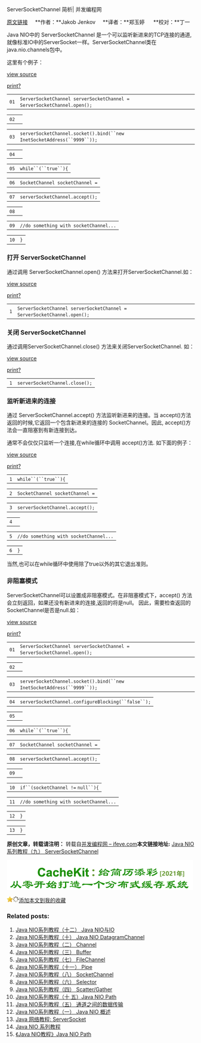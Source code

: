 ServerSocketChannel 简析| 并发编程网

[原文链接](http://tutorials.jenkov.com/java-nio/server-socket-channel.html "原文链接")     **作者：**Jakob Jenkov     **译者：**郑玉婷      **校对：**丁一

Java NIO中的 ServerSocketChannel 是一个可以监听新进来的TCP连接的通道, 就像标准IO中的ServerSocket一样。ServerSocketChannel类在 java.nio.channels包中。

这里有个例子：

[view source](#viewSource "view source")

[print](#printSource "print")[?](#about "?")

|     |     |
| --- | --- |
| `01` | `ServerSocketChannel serverSocketChannel = ServerSocketChannel.open();` |

|     |     |
| --- | --- |
| `02` |     |

|     |     |
| --- | --- |
| `03` | `serverSocketChannel.socket().bind(``new` `InetSocketAddress(``9999``));` |

|     |     |
| --- | --- |
| `04` |     |

|     |     |
| --- | --- |
| `05` | `while``(``true``){` |

|     |     |
| --- | --- |
| `06` | `SocketChannel socketChannel =` |

|     |     |
| --- | --- |
| `07` | `serverSocketChannel.accept();` |

|     |     |
| --- | --- |
| `08` |     |

|     |     |
| --- | --- |
| `09` | `//do something with socketChannel...` |

|     |     |
| --- | --- |
| `10` | `}` |

### 打开 ServerSocketChannel

通过调用 ServerSocketChannel.open() 方法来打开ServerSocketChannel.如：

[view source](#viewSource "view source")

[print](#printSource "print")[?](#about "?")

|     |     |
| --- | --- |
| `1` | `ServerSocketChannel serverSocketChannel = ServerSocketChannel.open();` |

### 关闭 ServerSocketChannel

通过调用ServerSocketChannel.close() 方法来关闭ServerSocketChannel. 如：

[view source](#viewSource "view source")

[print](#printSource "print")[?](#about "?")

|     |     |
| --- | --- |
| `1` | `serverSocketChannel.close();` |

### 监听新进来的连接

通过 ServerSocketChannel.accept() 方法监听新进来的连接。当 accept()方法返回的时候,它返回一个包含新进来的连接的 SocketChannel。因此, accept()方法会一直阻塞到有新连接到达。

通常不会仅仅只监听一个连接,在while循环中调用 accept()方法. 如下面的例子：

[view source](#viewSource "view source")

[print](#printSource "print")[?](#about "?")

|     |     |
| --- | --- |
| `1` | `while``(``true``){` |

|     |     |
| --- | --- |
| `2` | `SocketChannel socketChannel =` |

|     |     |
| --- | --- |
| `3` | `serverSocketChannel.accept();` |

|     |     |
| --- | --- |
| `4` |     |

|     |     |
| --- | --- |
| `5` | `//do something with socketChannel...` |

|     |     |
| --- | --- |
| `6` | `}` |

当然,也可以在while循环中使用除了true以外的其它退出准则。

### 非阻塞模式

ServerSocketChannel可以设置成非阻塞模式。在非阻塞模式下，accept() 方法会立刻返回，如果还没有新进来的连接,返回的将是null。 因此，需要检查返回的SocketChannel是否是null.如：

[view source](#viewSource "view source")

[print](#printSource "print")[?](#about "?")

|     |     |
| --- | --- |
| `01` | `ServerSocketChannel serverSocketChannel = ServerSocketChannel.open();` |

|     |     |
| --- | --- |
| `02` |     |

|     |     |
| --- | --- |
| `03` | `serverSocketChannel.socket().bind(``new` `InetSocketAddress(``9999``));` |

|     |     |
| --- | --- |
| `04` | `serverSocketChannel.configureBlocking(``false``);` |

|     |     |
| --- | --- |
| `05` |     |

|     |     |
| --- | --- |
| `06` | `while``(``true``){` |

|     |     |
| --- | --- |
| `07` | `SocketChannel socketChannel =` |

|     |     |
| --- | --- |
| `08` | `serverSocketChannel.accept();` |

|     |     |
| --- | --- |
| `09` |     |

|     |     |
| --- | --- |
| `10` | `if``(socketChannel !=` `null``){` |

|     |     |
| --- | --- |
| `11` | `//do something with socketChannel...` |

|     |     |
| --- | --- |
| `12` | `}` |

|     |     |
| --- | --- |
| `13` | `}` |

**原创文章，转载请注明：** 转载自[并发编程网 – ifeve.com](http://ifeve.com/)**本文链接地址:** [Java NIO系列教程（九） ServerSocketChannel](http://ifeve.com/server-socket-channel/)

[![](../_resources/2add825c4e1448e6ae48591dfa2d1dff.png)](http://ads.cachekit.com/)

![Favorite](../_resources/03997451df6a4ab897e78cbc25ec9237.png "Favorite")![Loading](../_resources/28caa2a0f4734118ab3e3449717bc86a.gif "Loading")[添加本文到我的收藏](http://ifeve.com/server-socket-channel/?wpfpaction=add&postid=5356 "添加本文到我的收藏")

### Related posts:

1.  [Java NIO系列教程（十二） Java NIO与IO](http://ifeve.com/java-nio-vs-io/ "Java NIO系列教程（十二） Java NIO与IO")
2.  [Java NIO系列教程（十） Java NIO DatagramChannel](http://ifeve.com/datagram-channel/ "Java NIO系列教程（十） Java NIO DatagramChannel")
3.  [Java NIO系列教程（二） Channel](http://ifeve.com/channels/ "Java NIO系列教程（二） Channel")
4.  [Java NIO系列教程（三） Buffer](http://ifeve.com/buffers/ "Java NIO系列教程（三） Buffer")
5.  [Java NIO系列教程（七） FileChannel](http://ifeve.com/file-channel/ "Java NIO系列教程（七） FileChannel")
6.  [Java NIO系列教程（十一） Pipe](http://ifeve.com/pipe/ "Java NIO系列教程（十一） Pipe")
7.  [Java NIO系列教程（八） SocketChannel](http://ifeve.com/socket-channel/ "Java NIO系列教程（八） SocketChannel")
8.  [Java NIO系列教程（六） Selector](http://ifeve.com/selectors/ "Java NIO系列教程（六） Selector")
9.  [Java NIO系列教程（四） Scatter/Gather](http://ifeve.com/java-nio-scattergather/ "Java NIO系列教程（四） Scatter/Gather")
10. [Java NIO系列教程（十 五）Java NIO Path](http://ifeve.com/java-nio-path-2/ "Java NIO系列教程（十 五）Java NIO Path")
11. [Java NIO系列教程（五） 通道之间的数据传输](http://ifeve.com/java-nio-channel-to-channel/ "Java NIO系列教程（五） 通道之间的数据传输")
12. [Java NIO系列教程（一） Java NIO 概述](http://ifeve.com/overview/ "Java NIO系列教程（一） Java NIO 概述")
13. [Java 网络教程: ServerSocket](http://ifeve.com/java-network-serversocket-2/ "Java 网络教程: ServerSocket")
14. [Java NIO 系列教程](http://ifeve.com/java-nio-all/ "Java NIO 系列教程")
15. [《Java NIO教程》Java NIO Path](http://ifeve.com/java-nio-path/ "《Java NIO教程》Java NIO Path")